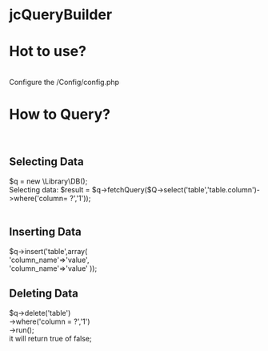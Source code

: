 # jcQueryBuilder
<h1>Hot to use?</h1><br>
Configure the /Config/config.php
<br>
<h1>How to Query?</h1><br>
<h2>Selecting Data</h2>
$q  = new \Library\DB();<br>
Selecting data:
$result = $q->fetchQuery($Q->select('table','table.column')->where('column= ?','1'));
<br>
<br>
<h2>Inserting Data</h2>
$q->insert('table',array(<br>
 'column_name'=>'value',<br>
 'column_name'=>'value'
));
<div>
<h2>Deleting Data</h2>
$q->delete('table') <br>
  ->where('column = ?','1') <br>
  ->run();
  <br>
  it will return true of false;

	
</div>
<br>





